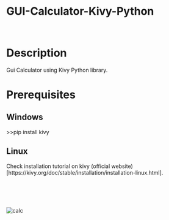 # GUI-Calculator-Kivy-Python
<br>
<h1>Description</h1>
Gui Calculator using Kivy Python library.
<h1>Prerequisites</h1>
<h2>Windows</h2>
>>pip install kivy
<h2>Linux</h2>
Check installation tutorial on kivy (official website)[https://kivy.org/doc/stable/installation/installation-linux.html]. 
<br>
<br>
<br>
<br>
<br>



![calc](https://user-images.githubusercontent.com/98342692/199326381-524caecf-919e-4a5f-90e0-8464dd266993.png)

